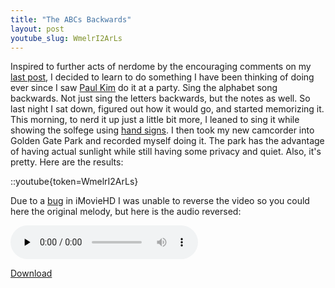 ```yaml
---
title: "The ABCs Backwards"
layout: post
youtube_slug: WmelrI2ArLs
---
```


Inspired to further acts of nerdome by the encouraging comments on my <a href="{{ site.url }}/blog/new-video-camera-take-me-out-to-the-ball-game/">last post</a>, I decided to learn to do something I have been thinking of doing ever since I saw <a href="http://www.youtube.com/user/VideoBuck">Paul Kim</a> do it at a party. Sing the alphabet song backwards. Not just sing the letters backwards, but the notes as well. So last night I sat down, figured out how it would go, and started memorizing it. This morning, to nerd it up just a little bit more, I leaned to sing it while showing the solfege using <a href="http://www.classicsforkids.com/teachers/training/handsigns.asp">hand signs</a>. I then took my new camcorder into Golden Gate Park and recorded myself doing it. The park has the advantage of having actual sunlight while still having some privacy and quiet. Also, it's pretty. Here are the results:

::youtube{token=WmelrI2ArLs}

Due to a <a href="http://forums.macrumors.com/showthread.php?t=223370">bug</a> in iMovieHD I was unable to reverse the video so you could here the original melody, but here is the audio reversed:

<audio id="wp_mep_35" src="{{ site.url }}/uploads/2009/02/abcs.mp3" type="audio/mp3"    controls="controls" preload="none"  ></audio>

<a href='{{ site.url }}/uploads/2009/02/abcs.mp3'>Download</a>
